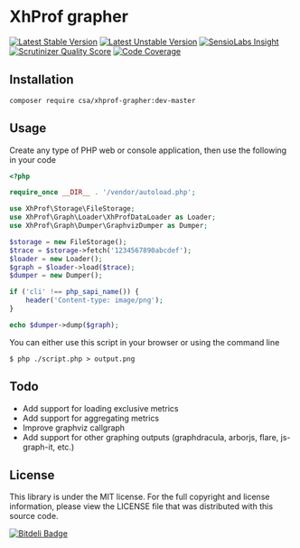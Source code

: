 XhProf grapher
==============

[![Latest Stable Version](https://poser.pugx.org/csa/xhprof-grapher/v/stable.png)](https://packagist.org/packages/csa/xhprof-grapher "Latest Stable Version")
[![Latest Unstable Version](https://poser.pugx.org/csa/xhprof-grapher/v/unstable.png)](https://packagist.org/packages/csa/xhprof-grapher "Latest Unstable Version")
[![SensioLabs Insight](https://insight.sensiolabs.com/projects/f6d11755-620b-4d66-a72a-6fe1932da840/mini.png)](https://insight.sensiolabs.com/projects/f6d11755-620b-4d66-a72a-6fe1932da840 "SensioLabs Insight")
[![Scrutinizer Quality Score](https://scrutinizer-ci.com/g/csarrazi/xhprof-grapher/badges/quality-score.png?s=484350c9cfd7b2205d8f1e3860eeeb4f2d477a9a)](https://scrutinizer-ci.com/g/csarrazi/xhprof-grapher/ "Scrutinizer Quality Score")
[![Code Coverage](https://scrutinizer-ci.com/g/csarrazi/xhprof-grapher/badges/coverage.png?s=a0d8619485ec8ac5b13353bb089a69ff4909922c)](https://scrutinizer-ci.com/g/csarrazi/xhprof-grapher/ "Code Coverage")

Installation
------------

    composer require csa/xhprof-grapher:dev-master

Usage
-----

Create any type of PHP web or console application, then use the following in your code

```php
<?php

require_once __DIR__ . '/vendor/autoload.php';

use XhProf\Storage\FileStorage;
use XhProf\Graph\Loader\XhProfDataLoader as Loader;
use XhProf\Graph\Dumper\GraphvizDumper as Dumper;

$storage = new FileStorage();
$trace = $storage->fetch('1234567890abcdef');
$loader = new Loader();
$graph = $loader->load($trace);
$dumper = new Dumper();

if ('cli' !== php_sapi_name()) {
    header('Content-type: image/png');
}

echo $dumper->dump($graph);
```

You can either use this script in your browser or using the command line

```
$ php ./script.php > output.png
```

Todo
----

* Add support for loading exclusive metrics
* Add support for aggregating metrics
* Improve graphviz callgraph
* Add support for other graphing outputs (graphdracula, arborjs, flare, js-graph-it, etc.)

License
-------

This library is under the MIT license. For the full copyright and license
information, please view the LICENSE file that was distributed with this source
code.

[![Bitdeli Badge](https://d2weczhvl823v0.cloudfront.net/csarrazi/xhprof-grapher/trend.png)](https://bitdeli.com/free "Bitdeli Badge")
